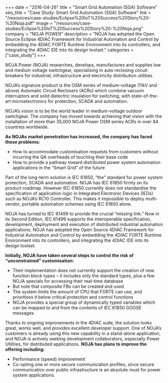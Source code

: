 +++
date = "2016-04-26"
title = "Smart Grid Automation (SGA) Software"
seo_title = "Case Study: Smart Grid Automation (SGA) Software"
link = "/resources/case-studies/Eclipse%20IoT%20Success%20Story%20-%20Noja.pdf"
image = "/resources/case-studies/Eclipse%20IoT%20Success%20Story%20-%20Noja.png"
company = "NOJA POWER"
description = "NOJA has adopted the Open Source Eclipse 4DIAC Framework for Industrial Automation and Control by embedding the 4DIAC FORTE Runtime Environment into its controllers, and integrating the 4DIAC IDE into its design toolset."
categories = ["case_study"]
+++

NOJA Power (NOJA) researches, develops, manufactures and supplies low and medium voltage switchgear, specialising in auto reclosing circuit breakers for industrial, infrastructure and electricity distribution utilities.

NOJA&rsquo;s signature product is the OSM series of medium-voltage (11kV and above) Automatic Circuit Reclosers (ACRs) which combine vacuum interruptors and solid dielectric insulation for switching, with state-of-the-art microelectronics for protection, SCADA and automation.

NOJA&rsquo;s vision is to be the world leader in medium-voltage outdoor switchgear. The company has moved towards achieving that vision with the installation of more than 35,000 NOJA Power OSM series ACRs in over 84 countries worldwide.

**As NOJAs market penetration has increased, the company has faced these problems:**
* How to accommodate customisation requests from customers without incurring the QA overheads of touching their base code
* How to provide a pathway toward distributed power system automation applications in the &ldquo;Smart Grid&rdquo; of the future

Part of the long-term solution is IEC 61850, &ldquo;the&rdquo; standard for power system protection, SCADA and automation. NOJA has IEC 61850 firmly on its product roadmap. However IEC 61850 currently does not standardise the specification of application logic in Integrated Electronic Devices (IEDs) such as NOJA&rsquo;s RC10 Controller. This makes it impossible to deploy multi-vendor, portable automation schemes using IEC 61850 alone.

NOJA has turned to IEC 61499 to provide the crucial &ldquo;missing link.&rdquo; Now in its Second Edition, IEC 61499 supports the interoperable specification, development, deployment and execution of distributed industrial automation applications. NOJA has adopted the Open Source 4DIAC Framework for Industrial Automation and Control by embedding the 4DIAC FORTE Runtime Environment into its controllers, and integrating the 4DIAC IDE into its design toolset.

**Initially, NOJA have taken several steps to control the risk of &ldquo;unconstrained&rdquo; customisation:**

* Their implementation does not currently support the creation of new function block types &ndash; it includes only the standard types, plus a few NOJA specials for accessing their real-time database
* But note that composite FBs can be created and used
* The system limits the amount of CPU that FORTE can use, and prioritises it below critical protection and control functions
* NOJA provides a special group of dynamically typed variables which can be mapped to and from the contents of IEC 61850 GOOSE messages

Thanks to ongoing improvements in the 4DIAC suite, the solution looks great, works well, and provides excellent developer support.
One of NOJA&rsquo;s customers is already using this new capability in a stand-alone application, and NOJA is actively seeking development collaborators, especially Power Utilities, for distributed applications.
**NOJA has plans to improve the offering including:**
* Performance (speed) improvement
* Co-opting one or more secure communication profiles, since secure communication over public infrastructure is an absolute must for power system applications.

